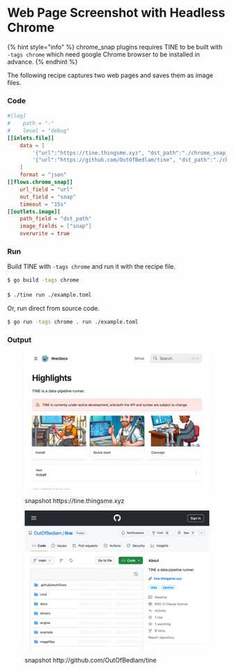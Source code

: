 # Web Page Screenshot with Headless Chrome

{% hint style="info" %}
chrome_snap plugins requires TINE to be built with `-tags chrome` which need google Chrome browser to be installed in advance.
{% endhint %}

The following recipe captures two web pages and saves them as image files.

### Code

```toml
#[log]
#    path = "-"
#    level = "debug"
[[inlets.file]]
    data = [
        '{"url":"https://tine.thingsme.xyz", "dst_path":"./chrome_snap_tine_docs.png"}', 
        '{"url":"https://github.com/OutOfBedlam/tine", "dst_path":"./chrome_snap_tine_github.png"}', 
    ]
    format = "json"
[[flows.chrome_snap]]
    url_field = "url"
    out_field = "snap"
    timeout = "15s"
[[outlets.image]]
    path_field = "dst_path"
    image_fields = ["snap"]
    overwrite = true
```

### Run

Build TINE with `-tags chrome` and run it with the recipe file.

```sh
$ go build -tags chrome

$ ./tine run ./example.toml
```

Or, run direct from source code.

```sh
$ go run -tags chrome . run ./example.toml
```

### Output

<figure><img src="./images/chrome_snap_tine_docs.png" alt="" width="563"><figcaption><p>snapshot https://tine.thingsme.xyz</p></figcaption></figure>

<figure><img src="./images/chrome_snap_tine_github.png" alt="" width="563"><figcaption><p>snapshot http://github.com/OutOfBedlam/tine</p></figcaption></figure>
